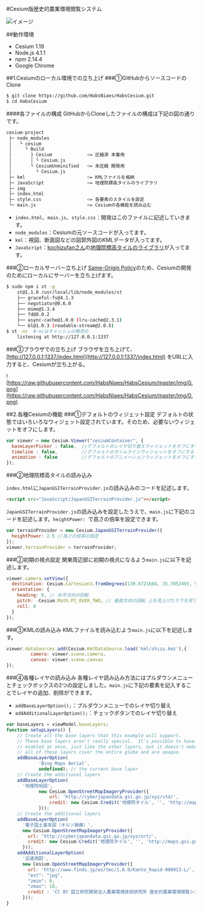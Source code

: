 #Cesium版歴史的農業環境閲覧システム

![イメージ](https://raw.githubusercontent.com/HabsNiaes/HabsCesium/master/img/3.png)


##動作環境

- Cesium 1.19
- Node.js 4.1.1
- npm 2.14.4 
- Google Chrome


##1.Cesiumのローカル環境での立ち上げ
###①GitHubからソースコードのClone

```bash
$ git clone https://github.com/HabsNiaes/HabsCesium.git
$ cd HabsCesium
```

####各ファイルの構成
GitHubからCloneしたファイルの構成は下記の図の通りです。

```bash
cesium-project  
 ├─ node_modules  
 │   └ cesium  
 │     └ Build  
 │       ├ Cesium             <= 圧縮済 本番用  
 │       │ └ Cesium.js  
 │       └ CesiumUnminified   <= 未圧縮 開発用  
 │         └ Cesium.js
 ├─ kml                       <= KMLファイルを格納
 ├─ JavaScript                <= 地理院標高タイルのライブラリ
 ├─ img                       
 ├─ index.html                
 ├─ style.css                 <= 各要素のスタイルを設定
 └─ main.js                   <= Cesiumの各機能を読み込む
```

- `index.html`、`main.js`、`style.css`：開発はこのファイルに記述していきます。
- `node_modules`：Cesiumの元ソースコードが入ってます。
- `kml`：視図、断面図などの図郭外図のKMLデータが入ってます。
- `JavaScript`：[kochizufanさん](https://github.com/kochizufan)の[地理院標高タイルのライブラリ](https://github.com/tilemapjp/Cesium-JapanGSI)が入ってます。


###②ローカルサーバー立ち上げ
[Same-Origin Policy](https://ja.wikipedia.org/wiki/%E5%90%8C%E4%B8%80%E7%94%9F%E6%88%90%E5%85%83%E3%83%9D%E3%83%AA%E3%82%B7%E3%83%BC)のため、Cesiumの開発のためにローカルにサーバーを立ち上げます。

```bash
$ sudo npm i st -g
	st@1.1.0 /usr/local/lib/node_modules/st
	├── graceful-fs@4.1.3
	├── negotiator@0.6.0
	├── mime@1.3.4
	├── fd@0.0.2
	├── async-cache@1.0.0 (lru-cache@2.3.1)
	└── bl@1.0.3 (readable-stream@2.0.5)
$ st -nc  #-ncはキャッシュの無効化
	listening at http://127.0.0.1:1337
```

###③ブラウザでの立ち上げ
ブラウザを立ち上げて、[http://127.0.0.1:1337/index.html](http://127.0.0.1:1337/index.html) をURLに入力すると、Cesiumが立ち上がる。

![https://raw.githubusercontent.com/HabsNiaes/HabsCesium/master/img/0.png](https://raw.githubusercontent.com/HabsNiaes/HabsCesium/master/img/0.png)


##2.各種Cesiumの機能
###①デフォルトのウィジェット設定
デフォルトの状態ではいろいろなウィジェット設定されています。そのため、必要ないウィジェットをオフにします。

```javascript
var viewer = new Cesium.Viewer("cesiumContainer", {
  baseLayerPicker : false,  //デフォルトのレイヤ切り替えウィジェットをオフにする
  timeline : false,         //デフォルトのタイムラインウィジェットをオフにする
  animation : false         //デフォルトのアニメーションウィジェットをオフにする
});
```

###②地理院標高タイルの読み込み

`index.html`に`JapanGSITerrainProvider.js`の読み込みのコードを記述します。

```html
<script src="JavaScript/JapanGSITerrainProvider.js"></script>
```

`JapanGSITerrainProvider.js`の読み込みを設定したうえで、`main.js`に下記のコードを記述します。`heightPower: `で高さの倍率を設定できます。

```javascript
var terrainProvider = new Cesium.JapanGSITerrainProvider({
  heightPower: 2.5 //高さの倍率の設定
});
viewer.terrainProvider = terrainProvider;

```

###②初期の視点設定
関東周辺部に初期の視点になるよう`main.js`に以下を記述します。

```javascript
viewer.camera.setView({
  destination: Cesium.Cartesian3.fromDegrees(139.6721684, 35.7052493, 50000),
  orientation: {
    heading: 0, // 水平方向の回転
    pitch: -Cesium.Math.PI_OVER_TWO, // 垂直方向の回転 上を見上げたり下を見下ろしたり
    roll: 0
  }
});
```

###③KMLの読み込み
KMLファイルを読み込むよう`main.js`に以下を記述します。

```javascript
viewer.dataSources.add(Cesium.KmlDataSource.load('kml/shizu.kmz'),{
         camera: viewer.scene.camera,
         canvas: viewer.scene.canvas
});

```


###④各種レイヤの読み込み
各種レイヤ読み込み方法にはプルダウンメニューとチェックボックスの2つの設定しました。`main.js`に下記の要素を記入することでレイヤの追加、削除ができます。

- `addBaseLayerOption();`：プルダウンメニューでのレイヤ切り替え
- `addAdditionalLayerOption();`：チェックボタンでのレイヤ切り替え


```javascript
var baseLayers = viewModel.baseLayers;
function setupLayers() {
    // Create all the base layers that this example will support.
    // These base layers aren't really special.  It's possible to have multiple of them
    // enabled at once, just like the other layers, but it doesn't make much sense because
    // all of these layers cover the entire globe and are opaque.
    addBaseLayerOption(
            'Bing Maps Aerial',
            undefined); // the current base layer
    // Create the additional layers
    addBaseLayerOption(
      '地理院地図',
            new Cesium.OpenStreetMapImageryProvider({
                url: 'http://cyberjapandata.gsi.go.jp/xyz/std/',
                credit: new Cesium.Credit('地理院タイル', '', 'http://maps.gsi.go.jp/development/ichiran.html')
            }));
    // Create the additional layers
    addBaseLayerOption(
      '電子国土基本図（オルソ画像）',
      new Cesium.OpenStreetMapImageryProvider({
        url: 'http://cyberjapandata.gsi.go.jp/xyz/ort/',
        credit: new Cesium.Credit('地理院タイル', '', 'http://maps.gsi.go.jp/development/ichiran.html')
      }));
    addAdditionalLayerOption(
      '迅速測図',
      new Cesium.OpenStreetMapImageryProvider({
        url: 'http://www.finds.jp/ws/tmc/1.0.0/Kanto_Rapid-900913-L/',
        "ext": "jpg",
        "zmin": 0,
        "zmax": 18,
        credit : 'CC BY 国立研究開発法人農業環境技術研究所 歴史的農業環境閲覧システム',
      }));
}
```

